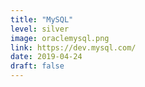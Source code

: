 ```yaml
---
title: "MySQL"
level: silver
image: oraclemysql.png
link: https://dev.mysql.com/
date: 2019-04-24
draft: false
---
```

